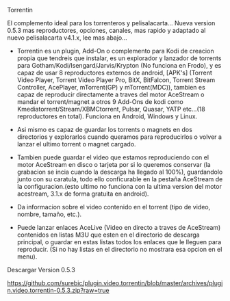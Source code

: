 Torrentin


El complemento ideal para los torrenteros y pelisalacarta... Nueva version 0.5.3 mas reproductores, opciones, canales, mas rapido y adaptado al nuevo pelisalacarta v4.1.x, lee mas abajo...

- Torrentin es un plugin, Add-On o complemento para Kodi de creacion propia que tendreis que instalar, es un explorador y lanzador de torrents para Gotham/Kodi/Isengard/Jarvis/Krypton (No funciona en Frodo), y es capaz de usar 8 reproductores externos de android, [APK's] (Torrent Video Player, Torrent Video Player Pro, BitX, BitFalcon, Torrent Stream Controller, AcePlayer, mTorrent(GP) y mTorrent(MDC)), tambien es capaz de reproducir directamente a traves del motor AceStream o mandar el torrent/magnet a otros 9 Add-Ons de kodi como Kmediatorrent/Stream/XBMCtorrent, Pulsar, Quasar, YATP etc...(18 reproductores en total). Funciona en Android, Windows y Linux.

- Asi mismo es capaz de guardar los torrents o magnets en dos directorios y explorarlos cuando queramos para reproducirlos o volver a lanzar el ultimo torrent o magnet cargado.

- Tambien puede guardar el video que estamos reproduciendo con el motor AceStream en disco o tarjeta por si lo queremos conservar (la grabacion se incia cuando la descarga ha llegado al 100%), guardandolo junto con su caratula, todo ello conficurable en la pestaña AceStream de la configuracion.(esto ultimo no funciona con la ultima version del motor acestream, 3.1.x de forma gratuita en android). 

- Da informacion sobre el video contenido en el torrent (tipo de video, nombre, tamaño, etc.).

- Puede lanzar enlaces AceLive (Video en directo a traves de AceStream) contenidos en listas M3U que esten en el directorio de descarga principal, o guardar en estas listas todos los enlaces que le lleguen para reproducir. (Si no hay listas en el directorio no mostrara esa opcion en el menu).


Descargar Version 0.5.3

https://github.com/surebic/plugin.video.torrentin/blob/master/archives/plugin.video.torrentin-0.5.3.zip?raw=true
